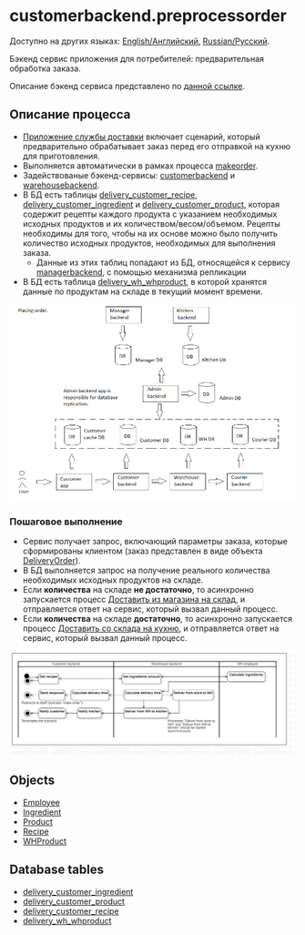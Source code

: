 # customerbackend.preprocessorder

Доступно на других языках: [English/Английский](preprocessorder.md), [Russian/Русский](preprocessorder.ru.md). 

Бэкенд сервис приложения для потребителей: предварительная обработка заказа.

Описание бэкенд сервиса представлено по [данной ссылке](../../frontend/customerbackend.ru.md).

## Описание процесса

- [Приложение службы доставки](../../../README.ru.md) включает сценарий, который предварительно обрабатывает заказ перед его отправкой на кухню для приготовления.
- Выполняется автоматически в рамках процесса [makeorder](makeorder.ru.md).
- Задействованые бэкенд-сервисы: [customerbackend](../../backend/customerbackend.ru.md) и [warehousebackend](../../backend/warehousebackend.ru.md).
- В БД есть таблицы [delivery_customer_recipe](../../dbtables/delivery_customer_recipe.md), [delivery_customer_ingredient](../../dbtables/delivery_customer_ingredient.md) и [delivery_customer_product](../../dbtables/delivery_customer_product.md), которая содержит рецепты каждого продукта с указанием необходимых исходных продуктов и их количеством/весом/объемом. Рецепты необходимы для того, чтобы на их основе можно было получить количество исходных продуктов, необходимых для выполнения заказа.
    - Данные из этих таблиц попадают из БД, относящейся к сервису [managerbackend](../../backend/managerbackend.ru.md), с помощью механизма репликации
- В БД есть таблица [delivery_wh_whproduct](../../dbtables/delivery_wh_whproduct.md), в которой хранятся данные по продуктам на складе в текущий момент времени.

![placing_order_overall](../../img/placing_order_overall.png)

### Пошаговое выполнение

- Сервис получает запрос, включающий параметры заказа, которые сформированы клиентом (заказ представлен в виде объекта [DeliveryOrder](https://github.com/alexeysp11/workflow-lib/blob/main/docs/Models/Business/BusinessDocuments/DeliveryOrder.md)).
- В БД выполняется запрос на получение реального количества необходимых исходных продуктов на складе.
- Если **количества** на складе **не достаточно**, то асинхронно запускается процесс [Доставить из магазина на склад](../courier/store2wh.ru.md), и отправляется ответ на сервис, который вызвал данный процесс.
- Если **количества** на складе **достаточно**, то асинхронно запускается процесс [Доставить со склада на кухню](../warehouse/fromwhtokitchen.ru.md), и отправляется ответ на сервис, который вызвал данный процесс.

![customer.preprocessorder](../../img/activitydiagrams/customer.preprocessorder.png)

## Objects 

- [Employee](https://github.com/alexeysp11/workflow-lib/blob/main/docs/Models/Business/InformationSystem/Employee.md)
- [Ingredient](https://github.com/alexeysp11/workflow-lib/blob/main/docs/Models/Business/Products/Ingredient.md)
- [Product](https://github.com/alexeysp11/workflow-lib/blob/main/docs/Models/Business/Products/Product.md)
- [Recipe](https://github.com/alexeysp11/workflow-lib/blob/main/docs/Models/Business/Products/Recipe.md)
- [WHProduct](https://github.com/alexeysp11/workflow-lib/blob/main/docs/Models/Business/Products/WHProduct.md)

## Database tables 

- [delivery_customer_ingredient](../../dbtables/delivery_customer_ingredient.md)
- [delivery_customer_product](../../dbtables/delivery_customer_product.md)
- [delivery_customer_recipe](../../dbtables/delivery_customer_recipe.md)
- [delivery_wh_whproduct](../../dbtables/delivery_wh_whproduct.md)
